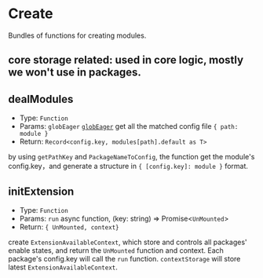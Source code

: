 # Create
Bundles of functions for creating modules.

## core storage related: used in core logic, mostly we won't use in packages.

## dealModules

- Type: `Function`
- Params: `globEager`
[`globEager`](https://cn.vitejs.dev/guide/features.html#glob-import) get all the matched config file `{ path: module }`
- Return: `Record<config.key, modules[path].default as T>`

by using `getPathKey` and `PackageNameToConfig`, the function get the module's config.key，and generate a structure in `{ [config.key]: module }` format.

## initExtension

- Type: `Function`
- Params: `run` async function, (key: string) => Promise<`UnMounted`>
- Return: `{ UnMounted, context}`

create `ExtensionAvailableContext`, which store and controls all packages' enable states, and return the `UnMounted` function and context. Each package's config.key will call the `run` function.
`contextStorage` will store latest `ExtensionAvailableContext`.
